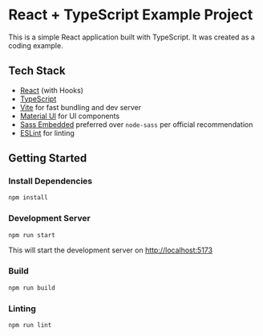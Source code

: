 # React + TypeScript Example Project

This is a simple React application built with TypeScript. It was created as a coding example.

## Tech Stack

- [React](https://reactjs.org/) (with Hooks)
- [TypeScript](https://www.typescriptlang.org/)
- [Vite](https://vitejs.dev/) for fast bundling and dev server
- [Material UI](https://mui.com/) for UI components
- [Sass Embedded](https://www.npmjs.com/package/sass-embedded/) preferred over `node-sass` per official recommendation
- [ESLint](https://eslint.org/) for linting

## Getting Started

### Install Dependencies

```bash
npm install
```

### Development Server

```bash
npm run start
```

This will start the development server on <http://localhost:5173>

### Build

```bash
npm run build
```

### Linting

```bash
npm run lint
```
